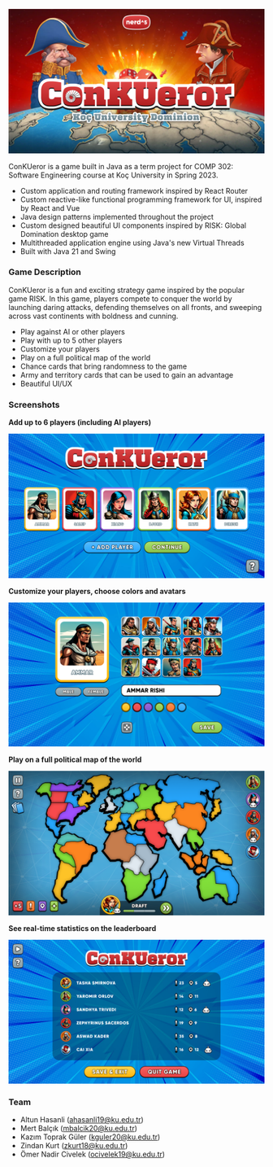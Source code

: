 ![Cover](cover.png)

ConKUeror is a game built in Java as a term project for COMP 302: Software Engineering course at Koç University in Spring 2023.
- Custom application and routing framework inspired by React Router
- Custom reactive-like functional programming framework for UI, inspired by React and Vue
- Java design patterns implemented throughout the project
- Custom designed beautiful UI components inspired by RISK: Global Domination desktop game
- Multithreaded application engine using Java's new Virtual Threads
- Built with Java 21 and Swing

### Game Description
ConKUeror is a fun and exciting strategy game inspired by the popular game RISK. In this game, players compete to conquer the world by launching daring attacks, defending themselves on all fronts, and sweeping across vast continents with boldness and cunning.
- Play against AI or other players
- Play with up to 5 other players
- Customize your players
- Play on a full political map of the world
- Chance cards that bring randomness to the game
- Army and territory cards that can be used to gain an advantage
- Beautiful UI/UX

### Screenshots
**Add up to 6 players (including AI players)**

![Add Player](screenshots/screen-players.png)

**Customize your players, choose colors and avatars**

![Customize Player](screenshots/screen-add-player.png)

**Play on a full political map of the world**

![Map](screenshots/screen-map.png)

**See real-time statistics on the leaderboard**

![Leaderboard](screenshots/screen-pause.png)

### Team
- Altun Hasanli (ahasanli19@ku.edu.tr)
- Mert Balçık (mbalcik20@ku.edu.tr)
- Kazım Toprak Güler (kguler20@ku.edu.tr)
- Zindan Kurt (zkurt18@ku.edu.tr)
- Ömer Nadir Civelek (ocivelek19@ku.edu.tr)
